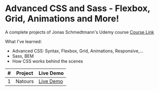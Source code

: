 # Advanced CSS and Sass - Flexbox, Grid, Animations and More!

A complete projects of Jonas Schmedtmann's Udemy course [Course Link](https://www.udemy.com/course/advanced-css-and-sass/)

What I've learned:

- Advanced CSS: Syntax, Flexbox, Grid, Animations, Responsive,...
- Sass, BEM
- How CSS works behind the scenes

| #   | Project | Live Demo                                                             |
| --- | ------- | --------------------------------------------------------------------- |
| 1   | Natours | [Live Demo](https://kryonics.me/advanced-css-and-sass-course/Natours/index.html) |
